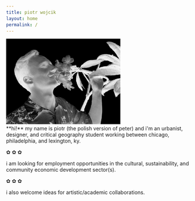 ```yaml
---
title: piotr wojcik
layout: home
permalink: /
---
```

<!-- <img src="/bridge.JPG" width="256"> -->
<!-- <img src="/headshot-negative.jpg" width="196"> -->
<img src="/flora-neg.jpg" width="312">
<br/>
**hi!** my name is piotr (the polish version of peter) and i'm an urbanist, designer, and critical geography student working between chicago, philadelphia, and lexington, ky.

<p>✿ ✿ ✿</p>

i am looking for employment opportunities in the cultural, sustainability, and community economic development sector(s).

<p>✿ ✿ ✿</p>

i also welcome ideas for artistic/academic collaborations.
